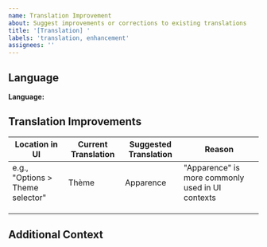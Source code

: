```yaml
---
name: Translation Improvement
about: Suggest improvements or corrections to existing translations
title: '[Translation] '
labels: 'translation, enhancement'
assignees: ''
---
```


## Language
<!-- Which language does this translation improvement concern? -->
<!-- e.g., French (fr), Spanish (es), Polish (pl), etc. -->

**Language:** 

## Translation Improvements

<!-- Please list all translation suggestions in the table below -->
<!-- Add as many rows as needed for multiple translations -->

| Location in UI | Current Translation | Suggested Translation | Reason |
|----------------|--------------------|-----------------------|---------|
| e.g., "Options > Theme selector" | Thème | Apparence | "Apparence" is more commonly used in UI contexts |
|  |  |  |  |
|  |  |  |  |
|  |  |  |  |

## Additional Context
<!-- Optional: Add any additional information -->
<!-- - Screenshots showing where the translation appears in the UI -->
<!-- - Explanation of cultural or regional considerations -->
<!-- - Notes about character length constraints for UI elements -->

